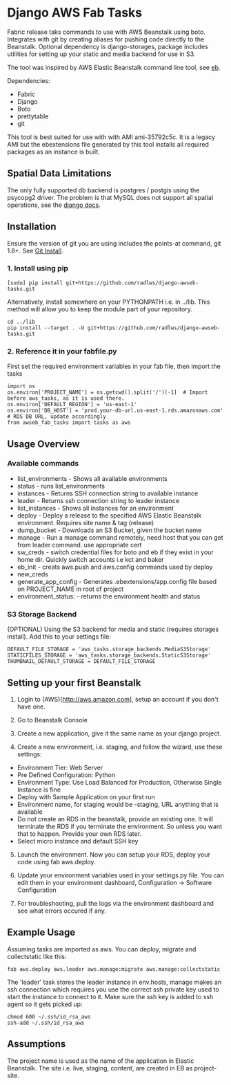 Django AWS Fab Tasks
===============


Fabric release taks commands to use with AWS Beanstalk using boto.  Integrates with git by creating aliases for pushing code directly to the Beanstalk.  Optional dependency is django-storages, package includes utilities for setting up your static and media backend for use in S3.

The tool was inspired by  AWS Elastic Beanstalk command line tool, see [eb](https://github.com/radlws/AWS-ElasticBeanstalk-CLI).

Dependencies:

* Fabric
* Django
* Boto
* prettytable
* git

This tool is best suited for use with with AMI ami-35792c5c. It is a legacy AMI but the ebextensions file generated by this tool installs all required packages as an instance is built.

Spatial Data Limitations
-----

The only fully supported db backend is postgres / postgis using the psycopg2 driver. The problem is that MySQL does not support all spatial operations, see the [django docs](https://docs.djangoproject.com/en/1.7/ref/contrib/gis/db-api/#mysql-spatial-limitations).

Installation
------------------

Ensure the version of git you are using includes the points-at command, git 1.8+. See [Git Install](http://git-scm.com/book/en/v2/Getting-Started-Installing-Git).

### 1. Install using pip

    [sudo] pip install git+https://github.com/radlws/django-awseb-tasks.git

Alternatively, install somewhere on your PYTHONPATH i.e. in  ../lib. This method will allow you to keep the module part of your repository.

    cd ../lib
    pip install --target . -U git+https://github.com/radlws/django-awseb-tasks.git

### 2. Reference it in your fabfile.py

First set the required environment variables in your fab file, then import the tasks

    import os
    os.environ['PROJECT_NAME'] = os.getcwd().split('/')[-1]  # Import before aws_tasks, as it is used there.
    os.environ['DEFAULT_REGION'] = 'us-east-1'
    os.environ['DB_HOST'] = 'prod.your-db-url.us-east-1.rds.amazonaws.com'  # RDS DB URL, update accordingly
    from awseb_fab_tasks import tasks as aws


Usage Overview
-----

### Available commands

* list_environments  - Shows all available environments
* status - runs list_environments
* instances - Returns SSH connection string to available instance
* leader - Returns ssh connection string to leader instance
* list_instances - Shows all instances for an environment
* deploy - Deploy a release to the specified AWS Elastic Beanstalk environment. Requires site name & tag (release)
* dump_bucket - Downloads an S3 Bucket, given the bucket name
* manage - Run a manage command remotely, need host that you can get from leader command. use appropriate cert
* sw_creds - switch credential files for boto and eb if they exist in your home dir. Quickly switch accounts i.e kct and baker
* eb_init - creats aws.push and aws.config commands used by deploy
* new_creds
* generate_app_config - Generates .ebextensions/app.config file based on PROJECT_NAME in root of project
* environment_status:<env-name> - returns the environment health and status


### S3 Storage Backend

(OPTIONAL) Using the S3 backend for media and static (requires storages install). Add this to your settings file:

    DEFAULT_FILE_STORAGE = 'aws_tasks.storage_backends.MediaS3Storage'
    STATICFILES_STORAGE = 'aws_tasks.storage_backends.StaticS3Storage'
    THUMBNAIL_DEFAULT_STORAGE = DEFAULT_FILE_STORAGE


Setting up your first Beanstalk
------------------

1. Login to (AWS)[http://aws.amazon.com], setup an account if you don't have one.

2. Go to Beanstalk Console

3. Create a new application, give it the same name as your django project.

4. Create a new environment, i.e. staging, and follow the wizard, use these settings:

* Environment Tier: Web Server
* Pre Defined Configuration: Python
* Environment Type: Use Load Balanced for Production, Otherwise Single Instance is fine
* Deploy with Sample Application on your first run
* Environment name, for staging would be <your-project>-staging, URL anything that is available
* Do not create an RDS in the beanstalk, provide an existing one. It will terminate the RDS if you terminate the environment. So unless you want that to happen. Provide your own RDS later.
* Select micro instance and default SSH key

5. Launch the environment. Now you can setup your RDS, deploy your code using fab aws.deploy. 

6. Update your environment variables used in your settings.py file. You can edit them in your environment dashboard, Configuration -> Software Configuration

7. For troubleshooting, pull the logs via the environment dashboard and see what errors occured if any.

Example Usage
------------------

Assuming tasks are imported as aws. You can deploy, migrate and collectstatic like this:

    fab aws.deploy aws.leader aws.manage:migrate aws.manage:collectstatic
    
The 'leader' task stores the leader instance in env.hosts, manage makes an ssh connection which requires you use the correct ssh private key used to start the instance to connect to it. Make sure the ssh key is added to ssh agent so it gets picked up:

    chmod 600 ~/.ssh/id_rsa_aws 
    ssh-add ~/.ssh/id_rsa_aws 


Assumptions
------------------

The project name is used as the name of the application in Elastic Beanstalk. The site i.e. live, staging, content, are created in EB as project-site.
